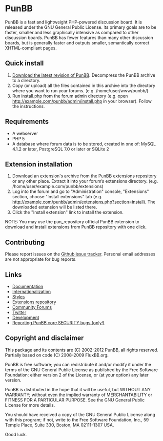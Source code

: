 # PunBB

PunBB is a fast and lightweight PHP-powered discussion board. It is released under the GNU General Public License. Its primary goals are to be faster, smaller and less graphically intensive as compared to other discussion boards. PunBB has fewer features than many other discussion boards, but is generally faster and outputs smaller, semantically correct XHTML-compliant pages.

## Quick install
 1. [Download the latest revision of PunBB](http://punbb.informer.com/downloads.php). Decompress the PunBB archive to a directory.
 2. Copy (or upload) all the files contained in this archive into the directory where you want to run your forums. (e.g. /home/user/www/punbb/)
 3. Run install.php from the forum admin directory (e.g. open http://example.com/punbb/admin/install.php in your browser). Follow the instructions.

## Requirements
 - A webserver
 - PHP 5
 - A database where forum data is to be stored, created in one of: MySQL 4.1.2 or later, PostgreSQL 7.0 or later or SQLite 2

## Extension installation
 1. Download an extension's archive from the PunBB extensions repository or any other place. Extract it into your forum’s extensions directory. (e.g. /home/user/example.com/punbb/extensions)
 2. Log into the forum and go to "Administration" console, "Extensions" section, choose "Install extensions" tab (e.g. http://example.com/punbb/admin/extensions.php?section=install). The downloaded extension will be listed there.
 3. Click the "Install extension" link to install the extension.

NOTE: You may use the pun_repository official PunBB extension to download and install extensions from PunBB repository with one click.

## Contributing

Please report issues on the [Github issue tracker](https://github.com/punbb/punbb/issues).
Personal email addresses are not appropriate for bug reports.

## Links
 - [Documentation](http://punbb.informer.com/wiki/)
 - [Internationalization](http://punbb.informer.com/wiki/punbb13/language_packs)
 - [Styles](http://punbb.informer.com/wiki/punbb13/syles)
 - [Extensions repository](http://punbb.informer.com/extensions/)
 - [Community Forums](http://punbb.informer.com/forums/)
 - [Twitter](https://twitter.com/punbb_forum)
 - [Development](https://github.com/punbb/punbb/)
 - [Reporting PunBB core SECURITY bugs (only!)](http://punbb.informer.com/bugreport.php)

## Copyright and disclaimer
This package and its contents are (C) 2002-2012 PunBB, all rights reserved.
Partially based on code (C) 2008-2009 FluxBB.org.

PunBB is free software; you can redistribute it and/or modify it under the terms of the GNU General Public License as published by the Free Software Foundation; either version 2 of the License, or (at your option) any later version.

PunBB is distributed in the hope that it will be useful, but WITHOUT ANY WARRANTY; without even the implied warranty of MERCHANTABILITY or FITNESS FOR A PARTICULAR PURPOSE. See the GNU General Public License for more details.

You should have received a copy of the GNU General Public License along with this program; if not, write to the Free Software Foundation, Inc., 59 Temple Place, Suite 330, Boston, MA 02111-1307 USA.

Good luck.
